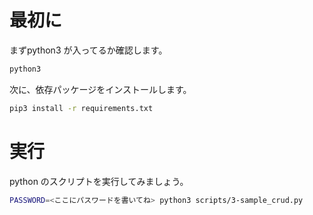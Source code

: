 # 最初に

まずpython3 が入ってるか確認します。

```bash
python3
```

次に、依存パッケージをインストールします。

```bash
pip3 install -r requirements.txt
```

# 実行

python のスクリプトを実行してみましょう。

```bash
PASSWORD=<ここにパスワードを書いてね> python3 scripts/3-sample_crud.py
```
